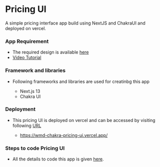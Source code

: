 # Pricing UI

A simple pricing interface app build using NextJS and ChakraUI and deployed on vercel.

### App Requirement

- The required design is available [here](https://www.figma.com/file/2UvLO274B9TNdsChCIC0hi/Pricing-UI?node-id=0%3A1)
- [Video Tutorial](https://www.chakrauiforbeginners.com/play)

### Framework and libraries

- Following frameworks and libraries are used for creatinbg this app

  - Next.js 13
  - Chakra UI

### Deployment

- This pricing UI is deployed on vercel and can be accessed by visiting following [URL](https://wmd-chakra-pricing-ui.vercel.app/)

  - https://wmd-chakra-pricing-ui.vercel.app/

### Steps to code Pricing UI

- All the details to code this app is given [here](./stepsToCode/Readme.md).
